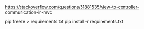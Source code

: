 https://stackoverflow.com/questions/51881535/view-to-controller-communication-in-mvc

pip freeze > requirements.txt
pip install -r requirements.txt